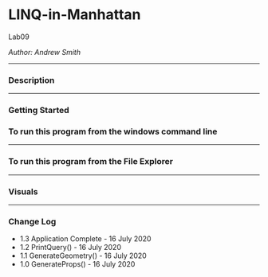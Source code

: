 # LINQ-in-Manhattan

Lab09

*Author: Andrew Smith*

---

### Description

---

### Getting Started


### To run this program from the windows command line

---

### To run this program from the File Explorer

---

### Visuals

---

### Change Log
- 1.3 Application Complete - 16 July 2020
- 1.2 PrintQuery() - 16 July 2020
- 1.1 GenerateGeometry() - 16 July 2020
- 1.0 GenerateProps() - 16 July 2020


